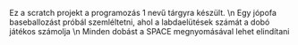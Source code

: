 Ez a scratch projekt a programozás 1 nevű tárgyra készült. \n
Egy jópofa baseballozást próbál szemléltetni, ahol a labdaelütések számát a dobó játékos számolja \n
Minden dobást a SPACE megnyomásával lehet elindítani
